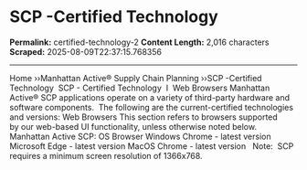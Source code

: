 # SCP -Certified Technology

**Permalink:** certified-technology-2
**Content Length:** 2,016 characters
**Scraped:** 2025-08-09T22:37:15.768356

---

Home &rsaquo;&rsaquo;Manhattan Active® Supply Chain Planning ››SCP -Certified Technology &nbsp;SCP - Certified Technology &nbsp;I&nbsp; Web Browsers Manhattan Active®&nbsp;SCP applications operate on a variety of third-party hardware and software components.&nbsp; The following are the current-certified technologies and versions: Web Browsers This section refers to browsers supported by&nbsp;our web-based UI functionality, unless otherwise noted below. Manhattan Active SCP: OS Browser Windows Chrome - latest version Microsoft Edge - latest version MacOS Chrome - latest version &nbsp; Note:&nbsp;&nbsp;SCP requires a minimum&nbsp;screen resolution of 1366x768.